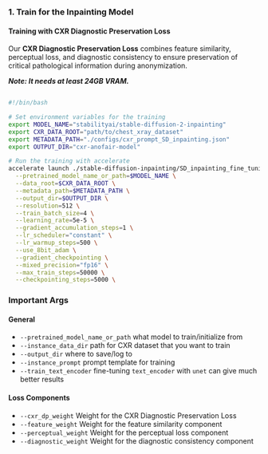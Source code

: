 ### 1. Train for the Inpainting Model

#### **Training with CXR Diagnostic Preservation Loss**

Our **CXR Diagnostic Preservation Loss** combines feature similarity, perceptual loss, and diagnostic consistency to ensure preservation of critical pathological information during anonymization.

___Note: It needs at least 24GB VRAM.___


```bash

#!/bin/bash

# Set environment variables for the training
export MODEL_NAME="stabilityai/stable-diffusion-2-inpainting"
export CXR_DATA_ROOT="path/to/chest_xray_dataset"
export METADATA_PATH="./configs/cxr_prompt_SD_inpainting.json"
export OUTPUT_DIR="cxr-anofair-model"

# Run the training with accelerate
accelerate launch ./stable-diffusion-inpainting/SD_inpainting_fine_tuning.py \
  --pretrained_model_name_or_path=$MODEL_NAME \
  --data_root=$CXR_DATA_ROOT \
  --metadata_path=$METADATA_PATH \
  --output_dir=$OUTPUT_DIR \
  --resolution=512 \
  --train_batch_size=4 \
  --learning_rate=5e-5 \
  --gradient_accumulation_steps=1 \
  --lr_scheduler="constant" \
  --lr_warmup_steps=500 \
  --use_8bit_adam \
  --gradient_checkpointing \
  --mixed_precision="fp16" \
  --max_train_steps=50000 \
  --checkpointing_steps=5000 \
```

### **Important Args**

#### **General**

- `--pretrained_model_name_or_path` what model to train/initialize from
- `--instance_data_dir` path for CXR dataset that you want to train
- `--output_dir` where to save/log to
- `--instance_prompt` prompt template for training
- `--train_text_encoder` fine-tuning `text_encoder` with `unet` can give much better results

#### **Loss Components**

- `--cxr_dp_weight` Weight for the CXR Diagnostic Preservation Loss
- `--feature_weight` Weight for the feature similarity component
- `--perceptual_weight` Weight for the perceptual loss component
- `--diagnostic_weight` Weight for the diagnostic consistency component


